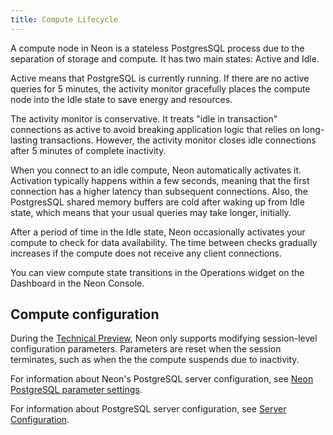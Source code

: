 ```yaml
---
title: Compute Lifecycle
---
```


A compute node in Neon is a stateless PostgresSQL process due to the separation of storage and compute. It has two main states: Active and Idle.

Active means that PostgreSQL is currently running. If there are no active queries for 5 minutes, the activity monitor gracefully places the compute node into the Idle state to save energy and resources.

The activity monitor is conservative. It treats "idle in transaction" connections as active to avoid breaking application logic that relies on long-lasting transactions. However, the activity monitor closes idle connections after 5 minutes of complete inactivity.

When you connect to an idle compute, Neon automatically activates it. Activation typically happens within a few seconds, meaning that the first connection has a higher latency than subsequent connections. Also, the PostgresSQL shared memory buffers are cold after waking up from Idle state, which means that your usual queries may take longer, initially.

After a period of time in the Idle state, Neon occasionally activates your compute to check for data availability. The time between checks gradually increases if the compute does not receive any client connections.

You can view compute state transitions in the Operations widget on the Dashboard in the Neon Console.

## Compute configuration

During the [Technical Preview](../reference/technical-preview-free-tier), Neon only supports modifying session-level configuration parameters. Parameters are reset when the session terminates, such as when the the compute suspends due to inactivity.

For information about Neon's PostgreSQL server configuration, see [Neon PostgreSQL parameter settings](../../reference/compatibility#default-parameters).

For information about PostgreSQL server configuration, see [Server Configuration](https://www.postgresql.org/docs/14/runtime-config.html).
